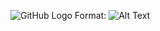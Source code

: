 ![GitHub Logo](assets/img/screencapture-127-0-0-1-5500-index-html-2021-09-16-14_33_50.png)
Format: ![Alt Text](url)